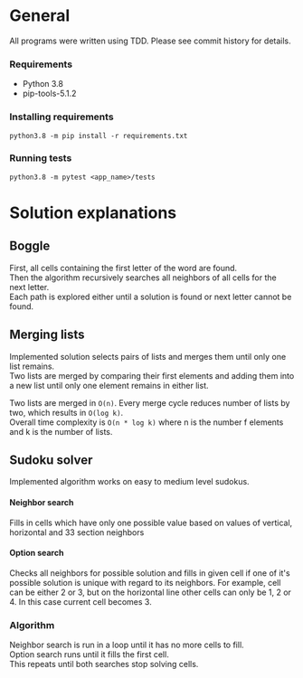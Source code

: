 # General

All programs were written using TDD. Please see commit history for details.

### Requirements

- Python 3.8
- pip-tools-5.1.2

### Installing requirements

`python3.8 -m pip install -r requirements.txt`

### Running tests

`python3.8 -m pytest <app_name>/tests`

# Solution explanations

## Boggle

First, all cells containing the first letter of the word are found.  
Then the algorithm recursively searches all neighbors of all cells for the next letter.  
Each path is explored either until a solution is found or next letter cannot be found. 

## Merging lists

Implemented solution selects pairs of lists and merges them until only one list remains.  
Two lists are merged by comparing their first elements and adding them into a new list until only one element remains in either list.

Two lists are merged in `O(n)`.
Every merge cycle reduces number of lists by two, which results in `O(log k)`.  
Overall time complexity is `O(n * log k)` where n is the number f elements and k is the number of lists.

## Sudoku solver

Implemented algorithm works on easy to medium level sudokus.

#### Neighbor search 
Fills in cells which have only one possible value based on values of vertical, horizontal and 33 section neighbors  

#### Option search
Checks all neighbors for possible solution and fills in given cell if one of it's possible solution is unique with regard to its neighbors.
For example, cell can be either 2 or 3, but on the horizontal line other cells can only be 1, 2 or 4. In this case current cell becomes 3.

### Algorithm
Neighbor search is run in a loop until it has no more cells to fill.  
Option search runs until it fills the first cell.  
This repeats until both searches stop solving cells.
